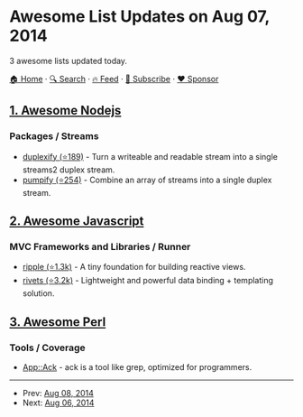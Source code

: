 # Awesome List Updates on Aug 07, 2014

3 awesome lists updated today.

[🏠 Home](/README.md) · [🔍 Search](https://www.trackawesomelist.com/search/) · [🔥 Feed](https://www.trackawesomelist.com/rss.xml) · [📮 Subscribe](https://trackawesomelist.us17.list-manage.com/subscribe?u=d2f0117aa829c83a63ec63c2f&id=36a103854c) · [❤️  Sponsor](https://github.com/sponsors/theowenyoung)



## [1. Awesome Nodejs](/content/sindresorhus/awesome-nodejs/README.md)

### Packages / Streams

*   [duplexify (⭐189)](https://github.com/mafintosh/duplexify) - Turn a writeable and readable stream into a single streams2 duplex stream.
*   [pumpify (⭐254)](https://github.com/mafintosh/pumpify) - Combine an array of streams into a single duplex stream.

## [2. Awesome Javascript](/content/sorrycc/awesome-javascript/README.md)

### MVC Frameworks and Libraries / Runner

*   [ripple (⭐1.3k)](https://github.com/ripplejs/ripple) - A tiny foundation for building reactive views.
*   [rivets (⭐3.2k)](https://github.com/mikeric/rivets) - Lightweight and powerful data binding + templating solution.

## [3. Awesome Perl](/content/hachiojipm/awesome-perl/README.md)

### Tools / Coverage

*   [App::Ack](https://metacpan.org/pod/App::Ack) - ack is a tool like grep, optimized for programmers.

---

- Prev: [Aug 08, 2014](/content/2014/08/08/README.md)
- Next: [Aug 06, 2014](/content/2014/08/06/README.md)